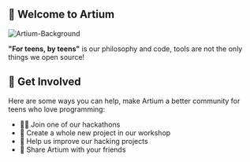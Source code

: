 ## 👋 Welcome to Artium

![Artium-Background](https://github.com/artium-team/.github/assets/108968549/d66314f6-0bbd-4be3-87e6-d964289f67dd)

**"For teens, by teens"** is our philosophy and code, tools are not the only things we open source!

## 🌈 Get Involved

Here are some ways you can help, make Artium a better community for teens who love programming:
- 🧑‍💻 Join one of our hackathons 
- 🔨 Create a whole new project in our workshop
- 👐 Help us improve our hacking projects
- 🔗 Share Artium with your friends
